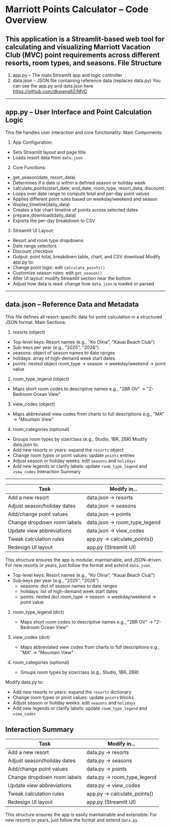 Marriott Points Calculator – Code Overview
==========================================
This application is a Streamlit-based web tool for calculating and visualizing Marriott Vacation Club (MVC) point requirements across different resorts, room types, and seasons.
File Structure
--------------
1. app.py – The main Streamlit app and logic controller
2. data.json – JSON file containing reference data (replaces data.py)
You can see the app.py and data.json here
https://github.com/dkwang62/MVC
----------------------------------------------------------
app.py – User Interface and Point Calculation Logic
----------------------------------------------------------
This file handles user interaction and core functionality.
Main Components:
1. App Configuration:
- Sets Streamlit layout and page title
- Loads resort data from `data.json`
2. Core Functions:
- get_season(date, resort_data)
- Determines if a date is within a defined season or holiday week
- calculate_points(start_date, end_date, room_type, resort_data, discount)
- Loops over date range to compute total and per-day point values
- Applies different point rules based on weekday/weekend and season
- display_timeline(daily_data)
- Creates a bar chart timeline of points across selected dates
- prepare_download(daily_data)
- Exports the per-day breakdown to CSV
3. Streamlit UI Layout:
- Resort and room type dropdowns
- Date range selectors
- Discount checkbox
- Output: point total, breakdown table, chart, and CSV download
Modify app.py to:
- Change point logic: edit `calculate_points()`
- Customize season rules: edit `get_season()`
- Alter UI layout: modify Streamlit section near the bottom
- Adjust how data is read: change how `data.json` is loaded or parsed
----------------------------------------------------------
data.json – Reference Data and Metadata
----------------------------------------------------------
This file defines all resort-specific data for point calculation in a structured JSON format.
Main Sections:
1. resorts (object)
- Top-level keys: Resort names (e.g., "Ko Olina", "Kauai Beach Club")
- Sub-keys per year (e.g., "2025", "2026")
- seasons: object of season names to date ranges
- holidays: array of high-demand week start dates
- points: nested object
room_type → season → weekday/weekend → point value
2. room_type_legend (object)
- Maps short room codes to descriptive names
e.g., "2BR OV" → "2-Bedroom Ocean View"
3. view_codes (object)
- Maps abbreviated view codes from charts to full descriptions
e.g., "MA" → "Mountain View"
4. room_categories (optional)
- Groups room types by size/class (e.g., Studio, 1BR, 2BR)
Modify data.json to:
- Add new resorts or years: expand the `resorts` object
- Change room types or point values: update `points` entries
- Adjust season or holiday weeks: edit `seasons` and `holidays`
- Add new legends or clarify labels: update `room_type_legend` and `view_codes`
Interaction Summary
--------------------
| Task | Modify in... |
|----------------------------------------|--------------------------|
| Add a new resort | data.json → resorts |
| Adjust season/holiday dates | data.json → seasons |
| Add/change point values | data.json → points |
| Change dropdown room labels | data.json → room_type_legend |
| Update view abbreviations | data.json → view_codes |
| Tweak calculation rules | app.py → calculate_points() |
| Redesign UI layout | app.py (Streamlit UI) |
This structure ensures the app is modular, maintainable, and JSON-driven. For new resorts or years, just follow the format and extend `data.json`.
   - Top-level keys: Resort names (e.g., "Ko Olina", "Kauai Beach Club")
   - Sub-keys per year (e.g., "2025", "2026")
     - seasons: dict of season names to date ranges
     - holidays: list of high-demand week start dates
     - points: nested dict
         room_type → season → weekday/weekend → point value

2. room_type_legend (dict)
   - Maps short room codes to descriptive names
     e.g., "2BR OV" → "2-Bedroom Ocean View"

3. view_codes (dict)
   - Maps abbreviated view codes from charts to full descriptions
     e.g., "MA" → "Mountain View"

4. room_categories (optional)
   - Groups room types by size/class (e.g., Studio, 1BR, 2BR)

Modify data.py to:
   - Add new resorts or years: expand the `resorts` dictionary
   - Change room types or point values: update `points` blocks
   - Adjust season or holiday weeks: edit `seasons` and `holidays`
   - Add new legends or clarify labels: update `room_type_legend` and `view_codes`

Interaction Summary
--------------------

| Task                                   | Modify in...         |
|----------------------------------------|------------------------|
| Add a new resort                      | data.py → resorts      |
| Adjust season/holiday dates           | data.py → seasons      |
| Add/change point values               | data.py → points       |
| Change dropdown room labels           | data.py → room_type_legend |
| Update view abbreviations             | data.py → view_codes   |
| Tweak calculation rules               | app.py → calculate_points() |
| Redesign UI layout                    | app.py (Streamlit UI)  |

This structure ensures the app is easily maintainable and extensible. For new resorts or years, just follow the format and extend `data.py`.
